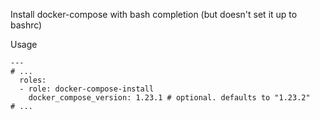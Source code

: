 Install docker-compose with bash completion (but doesn't set it up to bashrc)

Usage
```
---
# ...
  roles:
  - role: docker-compose-install
    docker_compose_version: 1.23.1 # optional. defaults to "1.23.2"
# ...
```
